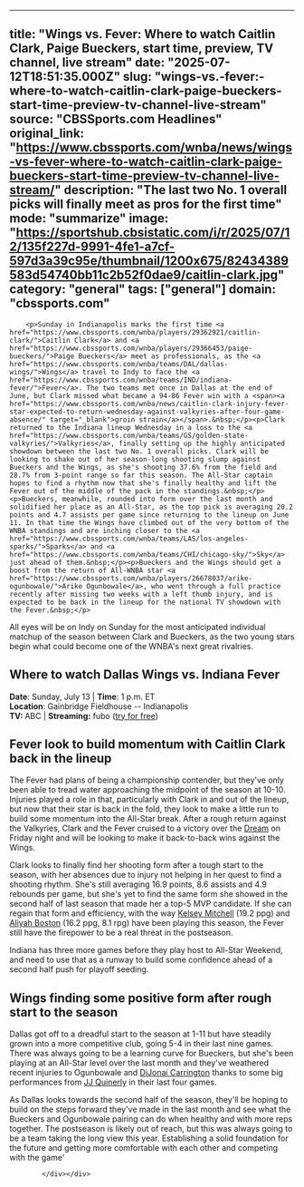 ---
   title: "Wings vs. Fever: Where to watch Caitlin Clark, Paige Bueckers, start time, preview, TV channel, live stream"
   date: "2025-07-12T18:51:35.000Z"
   slug: "wings-vs.-fever:-where-to-watch-caitlin-clark-paige-bueckers-start-time-preview-tv-channel-live-stream"
   source: "CBSSports.com Headlines"
   original_link: "https://www.cbssports.com/wnba/news/wings-vs-fever-where-to-watch-caitlin-clark-paige-bueckers-start-time-preview-tv-channel-live-stream/"
   description: "The last two No. 1 overall picks will finally meet as pros for the first time"
   mode: "summarize"
   image: "https://sportshub.cbsistatic.com/i/r/2025/07/12/135f227d-9991-4fe1-a7cf-597d3a39c95e/thumbnail/1200x675/82434389583d54740bb11c2b52f0dae9/caitlin-clark.jpg"
   category: "general"
   tags: ["general"]
   domain: "cbssports.com"
  ---
  <div id="readability-page-1" class="page"><div>
        
        
                            
                
        <p>Sunday in Indianapolis marks the first time <a href="https://www.cbssports.com/wnba/players/29362921/caitlin-clark/">Caitlin Clark</a> and <a href="https://www.cbssports.com/wnba/players/29366453/paige-bueckers/">Paige Bueckers</a> meet as professionals, as the <a href="https://www.cbssports.com/wnba/teams/DAL/dallas-wings/">Wings</a> travel to Indy to face the <a href="https://www.cbssports.com/wnba/teams/IND/indiana-fever/">Fever</a>. The two teams met once in Dallas at the end of June, but Clark missed what became a 94-86 Fever win with a <span><a href="https://www.cbssports.com/wnba/news/caitlin-clark-injury-fever-star-expected-to-return-wednesday-against-valkyries-after-four-game-absence/" target="_blank">groin strain</a></span>.&nbsp;</p><p>Clark returned to the Indiana lineup Wednesday in a loss to the <a href="https://www.cbssports.com/wnba/teams/GS/golden-state-valkyries/">Valkyries</a>, finally setting up the highly anticipated showdown between the last two No. 1 overall picks. Clark will be looking to shake out of her season-long shooting slump against Bueckers and the Wings, as she's shooting 37.6% from the field and 28.7% from 3-point range so far this season. The All-Star captain hopes to find a rhythm now that she's finally healthy and lift the Fever out of the middle of the pack in the standings.&nbsp;</p><p>Bueckers, meanwhile, rounded into form over the last month and solidified her place as an All-Star, as the top pick is averaging 20.2 points and 4.7 assists per game since returning to the lineup on June 11. In that time the Wings have climbed out of the very bottom of the WNBA standings and are inching closer to the <a href="https://www.cbssports.com/wnba/teams/LAS/los-angeles-sparks/">Sparks</a> and <a href="https://www.cbssports.com/wnba/teams/CHI/chicago-sky/">Sky</a> just ahead of them.&nbsp;</p><p>Bueckers and the Wings should get a boost from the return of All-WNBA star <a href="https://www.cbssports.com/wnba/players/26678037/arike-ogunbowale/">Arike Ogunbowale</a>, who went through a full practice recently after missing two weeks with a left thumb injury, and is expected to be back in the lineup for the national TV showdown with the Fever.&nbsp;</p>
        

<p>All eyes will be on Indy on Sunday for the most anticipated individual matchup of the season between Clark and Bueckers, as the two young stars begin what could become one of the WNBA's next great rivalries.&nbsp;</p><h2>Where to watch Dallas Wings vs. Indiana Fever</h2><p><strong>Date</strong>: Sunday, July 13&nbsp;|&nbsp;<strong>Time</strong>: 1 p.m. ET<br><strong>Location</strong>: Gainbridge Fieldhouse -- Indianapolis<br><strong>TV:&nbsp;</strong>ABC |&nbsp;<strong>Streaming:</strong>&nbsp;fubo (<a href="https://www.fubo.tv/welcome/leagues/191278?irad=409363&amp;irmp=416484&amp;sharedid=HTW" target="_blank" rel="nofollow">try for free</a>)</p><h2>Fever look to build momentum with Caitlin Clark back in the lineup</h2><p>The Fever had plans of being a championship contender, but they've only been able to tread water approaching the midpoint of the season at 10-10. Injuries played a role in that, particularly with Clark in and out of the lineup, but now that their star is back in the fold, they look to make a little run to build some momentum into the All-Star break. After a rough return against the Valkyries, Clark and the Fever cruised to a victory over the <a href="https://www.cbssports.com/wnba/teams/ATL/atlanta-dream/">Dream</a> on Friday night and will be looking to make it back-to-back wins against the Wings.&nbsp;</p>
        

<p>Clark looks to finally find her shooting form after a tough start to the season, with her absences due to injury not helping in her quest to find a shooting rhythm. She's still averaging 16.9 points, 8.6 assists and 4.9 rebounds per game, but she's yet to find the same form she showed in the second half of last season that made her a top-5 MVP candidate. If she can regain that form and efficiency, with the way <a href="https://www.cbssports.com/wnba/players/26677896/kelsey-mitchell/">Kelsey Mitchell</a> (19.2 ppg) and <a href="https://www.cbssports.com/wnba/players/29101293/aliyah-boston/">Aliyah Boston</a> (16.2 ppg, 8.1 rpg) have been playing this season, the Fever still have the firepower to be a real threat in the postseason.&nbsp;</p><p>Indiana has three more games before they play host to All-Star Weekend, and need to use that as a runway to build some confidence ahead of a second half push for playoff seeding.&nbsp;</p><h2>Wings finding some positive form after rough start to the season</h2><p>Dallas got off to a dreadful start to the season at 1-11 but have steadily grown into a more competitive club, going 5-4 in their last nine games. There was always going to be a learning curve for Bueckers, but she's been playing at an All-Star level over the last month and they've weathered recent injuries to Ogunbowale and <a href="https://www.cbssports.com/wnba/players/26678040/dijonai-carrington/">DiJonai Carrington</a> thanks to some big performances from <a href="https://www.cbssports.com/wnba/players/29365814/jj-quinerly/">JJ Quinerly</a> in their last four games.</p>
        

<p>As Dallas looks towards the second half of the season, they'll be hoping to build on the steps forward they've made in the last month and see what the Bueckers and Ogunbowale pairing can do when healthy and with more reps together. The postseason is likely out of reach, but this was always going to be a team taking the long view this year. Establishing a solid foundation for the future and getting more comfortable with each other and competing with the game'</p>


        
            </div></div>